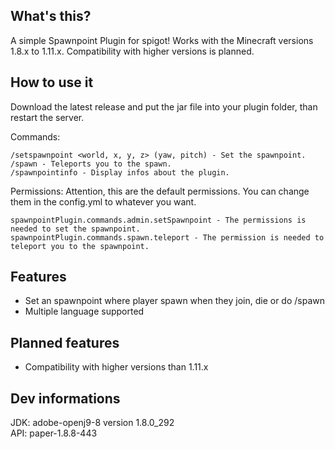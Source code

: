 ## What's this?
A simple Spawnpoint Plugin for spigot! Works with the Minecraft versions 1.8.x to 1.11.x. Compatibility with higher versions is planned.

## How to use it
Download the latest release and put the jar file into your plugin folder, than restart the server.

Commands:

    /setspawnpoint <world, x, y, z> (yaw, pitch) - Set the spawnpoint.
    /spawn - Teleports you to the spawn.
    /spawnpointinfo - Display infos about the plugin.

Permissions: Attention, this are the default permissions. You can change them in the config.yml to whatever you want.

    spawnpointPlugin.commands.admin.setSpawnpoint - The permissions is needed to set the spawnpoint.
    spawnpointPlugin.commands.spawn.teleport - The permission is needed to teleport you to the spawnpoint.


## Features
- Set an spawnpoint where player spawn when they join, die or do /spawn
- Multiple language supported

## Planned features
- Compatibility with higher versions than 1.11.x

## Dev informations
JDK: adobe-openj9-8 version 1.8.0_292\
API: paper-1.8.8-443
